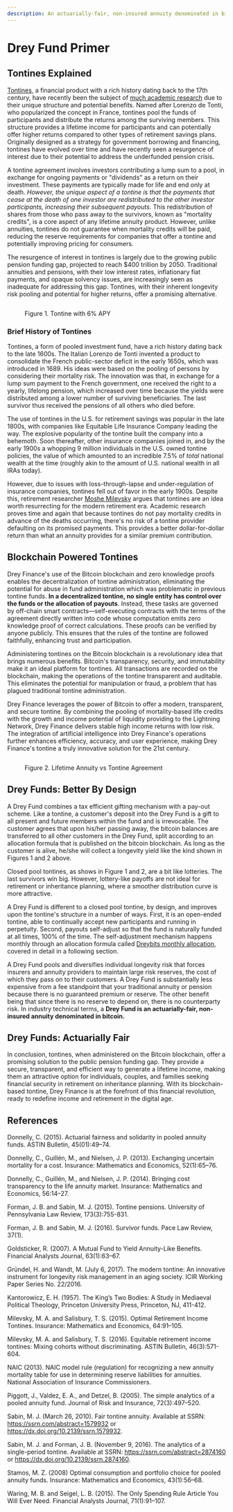 ```yaml
---
description: An actuarially-fair, non-insured annuity denominated in bitcoin.
---
```


# Drey Fund Primer

## Tontines Explained

[Tontines](https://en.wikipedia.org/wiki/Tontine), a financial product with a rich history dating back to the 17th century, have recently been the subject of [much academic research](https://www.brookings.edu/research/retirement-tontines-using-a-classical-finance-mechanism-as-an-alternative-source-of-retirement-income/) due to their unique structure and potential benefits. Named after Lorenzo de Tonti, who popularized the concept in France, tontines pool the funds of participants and distribute the returns among the surviving members. This structure provides a lifetime income for participants and can potentially offer higher returns compared to other types of retirement savings plans. Originally designed as a strategy for government borrowing and financing, tontines have evolved over time and have recently seen a resurgence of interest due to their potential to address the underfunded pension crisis.

A tontine agreement involves investors contributing a lump sum to a pool, in exchange for ongoing payments or "dividends" as a return on their investment. These payments are typically made for life and end only at death. _However, the unique aspect of a tontine is that the payments that cease at the death of one investor are redistributed to the other investor participants, increasing their subsequent payouts_. This redistribution of shares from those who pass away to the survivors, known as "mortality credits", is a core aspect of any lifetime annuity product. However, unlike annuities, tontines do not guarantee when mortality credits will be paid, reducing the reserve requirements for companies that offer a tontine and potentially improving pricing for consumers.

The resurgence of interest in tontines is largely due to the growing public pension funding gap, projected to reach $400 trillion by 2050. Traditional annuities and pensions, with their low interest rates, inflationary fiat payments, and opaque solvency issues, are increasingly seen as inadequate for addressing this gap. Tontines, with their inherent longevity risk pooling and potential for higher returns, offer a promising alternative.

<figure><img src=".gitbook/assets/image.png" alt=""><figcaption><p>Figure 1. Tontine with 6% APY</p></figcaption></figure>



### Brief History of Tontines

Tontines, a form of pooled investment fund, have a rich history dating back to the late 1600s. The Italian Lorenzo de Tonti invented a product to consolidate the French public-sector deficit in the early 1650s, which was introduced in 1689. His ideas were based on the pooling of persons by considering their mortality risk. The innovation was that, in exchange for a lump sum payment to the French government, one received the right to a yearly, lifelong pension, which increased over time because the yields were distributed among a lower number of surviving beneficiaries. The last survivor thus received the pensions of all others who died before.&#x20;

The use of tontines in the U.S. for retirement savings was popular in the late 1800s, with companies like Equitable Life Insurance Company leading the way. The explosive popularity of the tontine built the company into a behemoth. Soon thereafter, other insurance companies joined in, and by the early 1900s a whopping 9 million individuals in the U.S. owned tontine policies, the value of which amounted to an incredible 7.5% of _total_ national wealth at the time (roughly akin to the amount of U.S. national wealth in all IRAs today).

However, due to issues with loss-through-lapse and under-regulation of insurance companies, tontines fell out of favor in the early 1900s. Despite this, retirement researcher [Moshe Milevsky](https://en.wikipedia.org/wiki/Moshe\_Milevsky) argues that tontines are an idea worth resurrecting for the modern retirement era. Academic research proves time and again that because tontines do not pay mortality credits in advance of the deaths occurring, there's no risk of a tontine provider defaulting on its promised payments. This provides a better dollar-for-dollar return than what an annuity provides for a similar premium contribution.

## Blockchain Powered Tontines

Drey Finance's use of the Bitcoin blockchain and zero knowledge proofs enables the decentralization of tontine administration, eliminating the potential for abuse in fund administration which was problematic in previous tontine funds. **In a decentralized tontine, no single entity has control over the funds or the allocation of payouts**. Instead, these tasks are governed by off-chain smart contracts—self-executing contracts with the terms of the agreement directly written into code whose computation emits zero knowledge proof of correct calculations. These proofs can be verified by anyone publicly. This ensures that the rules of the tontine are followed faithfully, enhancing trust and participation.

Administering tontines on the Bitcoin blockchain is a revolutionary idea that brings numerous benefits. Bitcoin's transparency, security, and immutability make it an ideal platform for tontines. All transactions are recorded on the blockchain, making the operations of the tontine transparent and auditable. This eliminates the potential for manipulation or fraud, a problem that has plagued traditional tontine administration.

Drey Finance leverages the power of Bitcoin to offer a modern, transparent, and secure tontine. By combining the pooling of mortality-based life credits with the growth and income potential of liquidity providing to the Lightning Network, Drey Finance delivers stable high income returns with low risk. The integration of artificial intelligence into Drey Finance's operations further enhances efficiency, accuracy, and user experience, making Drey Finance's tontine a truly innovative solution for the 21st century.

<figure><img src=".gitbook/assets/image (1).png" alt=""><figcaption><p>Figure 2. Lifetime Annuity vs Tontine Agreement</p></figcaption></figure>

## Drey Funds: Better By Design

A Drey Fund combines a tax efficient gifting mechanism with a pay-out scheme. Like a tontine, a customer's deposit into the Drey Fund is a gift to all present and future members within the fund and is irrevocable. The customer agrees that upon his/her passing away, the bitcoin balances are transferred to all other customers in the Drey Fund, split according to an allocation formula that is published on the bitcoin blockchain. As long as the customer is alive, he/she will collect a longevity yield like the kind shown in Figures 1 and 2 above.

Closed pool tontines, as shows in Figure 1 and 2, are a bit like lotteries. The last survivors win big. However, lottery-like payoffs are not ideal for retirement or inheritance planning, where a smoother distribution curve is more attractive.&#x20;

A Drey Fund is different to a closed pool tontine, by design, and improves upon the tontine's structure in a number of ways. First, it is an open-ended tontine, able to continually accept new participants and running in perpetuity. Second, payouts self-adjust so that the fund is naturally funded at all times, 100% of the time. The self-adjustment mechanism happens monthly through an allocation formula called [Dreybits monthly allocation](Operations.md#dreybits), covered in detail in a following section.

A Drey Fund pools and diversifies individual longevity risk that forces insurers and annuity providers to maintain large risk reserves, the cost of which they pass on to their customers. A Drey Fund is substantially less expensive from a fee standpoint that your traditional annuity or pension because there is no guaranteed premium or reserve. The other benefit being that since there is no reserve to depend on, there is no counterparty risk. In industry technical terms, a **Drey Fund is an actuarially-fair, non-insured annuity denominated in bitcoin.**

## Drey Funds: Actuarially Fair





In conclusion, tontines, when administered on the Bitcoin blockchain, offer a promising solution to the public pension funding gap. They provide a secure, transparent, and efficient way to generate a lifetime income, making them an attractive option for individuals, couples, and families seeking financial security in retirement on inheritance planning. With its blockchain-based tontine, Drey Finance is at the forefront of this financial revolution, ready to redefine income and retirement in the digital age.

## References

Donnelly, C. (2015). Actuarial fairness and solidarity in pooled annuity funds. ASTIN Bulletin, 45(01):49–74.

Donnelly, C., Guillén, M., and Nielsen, J. P. (2013). Exchanging uncertain mortality for a cost. Insurance: Mathematics and Economics, 52(1):65–76.

Donnelly, C., Guillén, M., and Nielsen, J. P. (2014). Bringing cost transparency to the life annuity market. Insurance: Mathematics and Economics, 56:14–27.

Forman, J. B. and Sabin, M. J. (2015). Tontine pensions. University of Pennsylvania Law Review, 173(3):755-831.

Forman, J. B. and Sabin, M. J. (2016). Survivor funds. Pace Law Review, 37(1).

Goldsticker, R. (2007). A Mutual Fund to Yield Annuity-Like Benefits. Financial Analysts Journal, 63(1):63–67.

Gründel, H. and Wandt, M. (July 6, 2017). The modern tontine: An innovative instrument for longevity risk management in an aging society. ICIR Working Paper Series No. 22/2016.

Kantorowicz, E. H. (1957). The King’s Two Bodies: A Study in Mediaeval Political Theology, Princeton University Press, Princeton, NJ, 411-412.

Milevsky, M. A. and Salisbury, T. S. (2015). Optimal Retirement Income Tontines. Insurance: Mathematics and Economics, 64:91–105.

Milevsky, M. A. and Salisbury, T. S. (2016). Equitable retirement income tontines: Mixing cohorts without discriminating. ASTIN Bulletin, 46(3):571-604.

NAIC (2013). NAIC model rule (regulation) for recognizing a new annuity mortality table for use in determining reserve liabilities for annuities. National Association of Insurance Commissioners.

Piggott, J., Valdez, E. A., and Detzel, B. (2005). The simple analytics of a pooled annuity fund. Journal of Risk and Insurance, 72(3):497–520.

Sabin, M. J. (March 26, 2010). Fair tontine annuity. Available at SSRN: https://ssrn.com/abstract=1579932 or https://dx.doi.org/10.2139/ssrn.1579932.

Sabin, M. J. and Forman, J. B. (November 9, 2016). The analytics of a single-period tontine. Available at SSRN: https://ssrn.com/abstract=2874160 or https://dx.doi.org/10.2139/ssrn.2874160.

Stamos, M. Z. (2008) Optimal consumption and portfolio choice for pooled annuity funds. Insurance: Mathematics and Economics, 43(1):56–68.

Waring, M. B. and Seigel, L. B. (2015). The Only Spending Rule Article You Will Ever Need. Financial Analysts Journal, 71(1):91–107.
